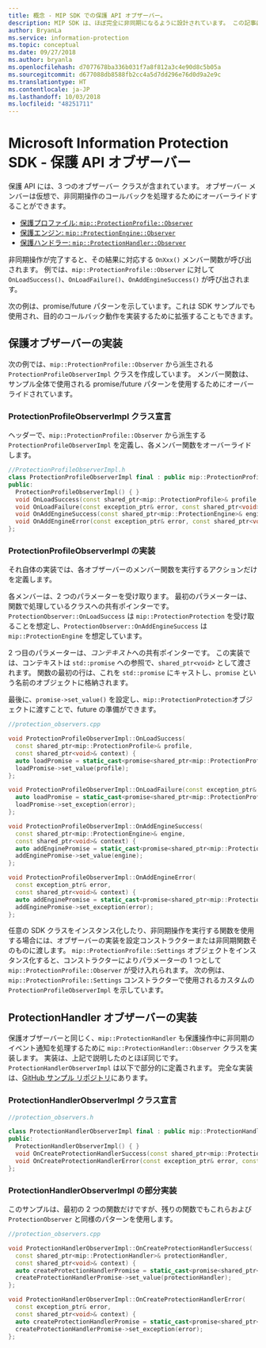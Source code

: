 ```yaml
---
title: 概念 - MIP SDK での保護 API オブザーバー。
description: MIP SDK は、ほぼ完全に非同期になるように設計されています。 この記事は、保護 API オブザーバーの実装方法と非同期処理への使用方法を理解するのに役立ちます。
author: BryanLa
ms.service: information-protection
ms.topic: conceptual
ms.date: 09/27/2018
ms.author: bryanla
ms.openlocfilehash: d7077678ba336b031f7a8f812a3c4e90d8c5b05a
ms.sourcegitcommit: d677088db8588fb2cc4a5d7dd296e76d0d9a2e9c
ms.translationtype: HT
ms.contentlocale: ja-JP
ms.lasthandoff: 10/03/2018
ms.locfileid: "48251711"
---
```

# <a name="microsoft-information-protection-sdk---protection-api-observers"></a>Microsoft Information Protection SDK - 保護 API オブザーバー

保護 API には、3 つのオブザーバー クラスが含まれています。 オブザーバー メンバーは仮想で、非同期操作のコールバックを処理するためにオーバーライドすることができます。

- [保護プロファイル: `mip::ProtectionProfile::Observer`](reference/class_mip_ProtectionProfile_observer.md)
- [保護エンジン: `mip::ProtectionEngine::Observer`](reference/class_mip_ProtectionEngine_observer.md)
- [保護ハンドラー: `mip::ProtectionHandler::Observer`](reference/class_mip_Protectionhandler_observer.md)

非同期操作が完了すると、その結果に対応する `OnXxx()` メンバー関数が呼び出されます。 例では、`mip::ProtectionProfile::Observer` に対して `OnLoadSuccess()`、`OnLoadFailure()`、`OnAddEngineSuccess()` が呼び出されます。

次の例は、promise/future パターンを示しています。これは SDK サンプルでも使用され、目的のコールバック動作を実装するために拡張することもできます。 

## <a name="protection-protection-observer-implementation"></a>保護オブザーバーの実装

次の例では、`mip::ProtectionProfile::Observer` から派生される `ProtectionProfileObserverImpl` クラスを作成しています。 メンバー関数は、サンプル全体で使用される promise/future パターンを使用するためにオーバーライドされています。

### <a name="protectionprofileobserverimpl-class-declaration"></a>ProtectionProfileObserverImpl クラス宣言

ヘッダーで、`mip::ProtectionProfile::Observer` から派生する `ProtectionProfileObserverImpl` を定義し、各メンバー関数をオーバーライドします。

```cpp
//ProtectionProfileObserverImpl.h
class ProtectionProfileObserverImpl final : public mip::ProtectionProfile::Observer {
public:
  ProtectionProfileObserverImpl() { }
  void OnLoadSuccess(const shared_ptr<mip::ProtectionProfile>& profile, const shared_ptr<void>& context) override;
  void OnLoadFailure(const exception_ptr& error, const shared_ptr<void>& context) override;
  void OnAddEngineSuccess(const shared_ptr<mip::ProtectionEngine>& engine, const shared_ptr<void>& context) override;
  void OnAddEngineError(const exception_ptr& error, const shared_ptr<void>& context) override;
};
```

### <a name="protectionprofileobserverimpl-implementation"></a>ProtectionProfileObserverImpl の実装

それ自体の実装では、各オブザーバーのメンバー関数を実行するアクションだけを定義します。

各メンバーは、2 つのパラメーターを受け取ります。 最初のパラメーターは、関数で処理しているクラスへの共有ポインターです。 `ProtectionObserver::OnLoadSuccess` は `mip::ProtectionProtection` を受け取ることを想定し、`ProtectionObserver::OnAddEngineSuccess` は `mip::ProtectionEngine` を想定しています。

2 つ目のパラメーターは、*コンテキスト*への共有ポインターです。 この実装では、コンテキストは `std::promise` への参照で、`shared_ptr<void>` として渡されます。 関数の最初の行は、これを `std::promise` にキャストし、`promise` という名前のオブジェクトに格納されます。

最後に、`promise->set_value()` を設定し、`mip::ProtectionProtection`オブジェクトに渡すことで、future の準備ができます。

```cpp
//protection_observers.cpp

void ProtectionProfileObserverImpl::OnLoadSuccess(
  const shared_ptr<mip::ProtectionProfile>& profile,
  const shared_ptr<void>& context) {
  auto loadPromise = static_cast<promise<shared_ptr<mip::ProtectionProfile>>*>(context.get());
  loadPromise->set_value(profile);
};

void ProtectionProfileObserverImpl::OnLoadFailure(const exception_ptr& error, const shared_ptr<void>& context) {
  auto loadPromise = static_cast<promise<shared_ptr<mip::ProtectionProfile>>*>(context.get());
  loadPromise->set_exception(error);
};

void ProtectionProfileObserverImpl::OnAddEngineSuccess(
  const shared_ptr<mip::ProtectionEngine>& engine,
  const shared_ptr<void>& context) {
  auto addEnginePromise = static_cast<promise<shared_ptr<mip::ProtectionEngine>>*>(context.get());
  addEnginePromise->set_value(engine);
};

void ProtectionProfileObserverImpl::OnAddEngineError(
  const exception_ptr& error,
  const shared_ptr<void>& context) {
  auto addEnginePromise = static_cast<promise<shared_ptr<mip::ProtectionEngine>>*>(context.get());
  addEnginePromise->set_exception(error);
};
```

任意の SDK クラスをインスタンス化したり、非同期操作を実行する関数を使用する場合には、オブザーバーの実装を設定コンストラクターまたは非同期関数そのものに渡します。 `mip::ProtectionProfile::Settings` オブジェクトをインスタンス化すると、コンストラクターによりパラメーターの 1 つとして `mip::ProtectionProfile::Observer` が受け入れられます。 次の例は、`mip::ProtectionProfile::Settings` コンストラクターで使用されるカスタムの `ProtectionProfileObserverImpl` を示しています。

## <a name="protectionhandler-observer-implementation"></a>ProtectionHandler オブザーバーの実装

保護オブザーバーと同じく、`mip::ProtectionHandler` も保護操作中に非同期のイベント通知を処理するために `mip::ProtectionHandler::Observer` クラスを実装します。 実装は、上記で説明したのとほぼ同じです。 `ProtectionHandlerObserverImpl` は以下で部分的に定義されます。 完全な実装は、[GitHub サンプル リポジトリ](https://azure.microsoft.com/resources/samples/?sort=0&term=mip+sdk)にあります。

### <a name="protectionhandlerobserverimpl-class-declaration"></a>ProtectionHandlerObserverImpl クラス宣言

```cpp
//protection_observers.h

class ProtectionHandlerObserverImpl final : public mip::ProtectionHandler::Observer {
public:
  ProtectionHandlerObserverImpl() { }
  void OnCreateProtectionHandlerSuccess(const shared_ptr<mip::ProtectionHandler>& protectionHandler, const shared_ptr<void>& context) override;
  void OnCreateProtectionHandlerError(const exception_ptr& error, const shared_ptr<void>& context) override;
};
```

### <a name="protectionhandlerobserverimpl-partial-implementation"></a>ProtectionHandlerObserverImpl の部分実装

このサンプルは、最初の 2 つの関数だけですが、残りの関数でもこれらおよび `ProtectionObserver` と同様のパターンを使用します。

```cpp
//protection_observers.cpp

void ProtectionHandlerObserverImpl::OnCreateProtectionHandlerSuccess(
  const shared_ptr<mip::ProtectionHandler>& protectionHandler,
  const shared_ptr<void>& context) {
  auto createProtectionHandlerPromise = static_cast<promise<shared_ptr<mip::ProtectionHandler>>*>(context.get());
  createProtectionHandlerPromise->set_value(protectionHandler);
};

void ProtectionHandlerObserverImpl::OnCreateProtectionHandlerError(
  const exception_ptr& error,
  const shared_ptr<void>& context) {
  auto createProtectionHandlerPromise = static_cast<promise<shared_ptr<mip::ProtectionHandler>>*>(context.get());
  createProtectionHandlerPromise->set_exception(error);
};
```


